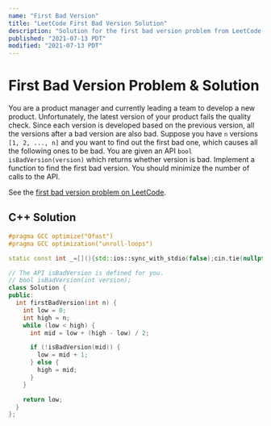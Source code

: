 ```yaml
---
name: "First Bad Version"
title: "LeetCode First Bad Version Solution"
description: "Solution for the first bad version problem from LeetCode."
published: "2021-07-13 PDT"
modified: "2021-07-13 PDT"
---
```


# First Bad Version Problem & Solution

You are a product manager and currently leading a team to develop a new product.
Unfortunately, the latest version of your product fails the quality check.
Since each version is developed based on the previous version, all the versions after a bad version are also bad.
Suppose you have `n` versions `[1, 2, ..., n]` and you want to find out the first bad one, which causes all the following ones to be bad.
You are given an API `bool isBadVersion(version)` which returns whether version is bad.
Implement a function to find the first bad version.
You should minimize the number of calls to the API.

See the [first bad version problem on LeetCode](https://leetcode.com/problems/first-bad-version).

## C++ Solution

```cpp
#pragma GCC optimize("Ofast")
#pragma GCC optimization("unroll-loops")

static const int _=[](){std::ios::sync_with_stdio(false);cin.tie(nullptr);cout.tie(nullptr);return 0;}();

// The API isBadVersion is defined for you.
// bool isBadVersion(int version);
class Solution {
public:
  int firstBadVersion(int n) {
    int low = 0;
    int high = n;
    while (low < high) {
      int mid = low + (high - low) / 2;

      if (!isBadVersion(mid)) {
        low = mid + 1;
      } else {
        high = mid;
      }
    }

    return low;
  }
};
```
